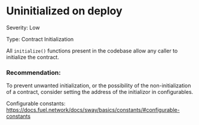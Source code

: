 # Uninitialized on deploy

Severity: Low

Type: Contract Initialization

All `initialize()` functions present in the codebase allow any caller to initialize the contract.

### Recommendation:

To prevent unwanted initialization, or the possibility of the non-initialization of a contract, consider setting the address of the initializor in configurables.

Configurable constants:
https://docs.fuel.network/docs/sway/basics/constants/#configurable-constants